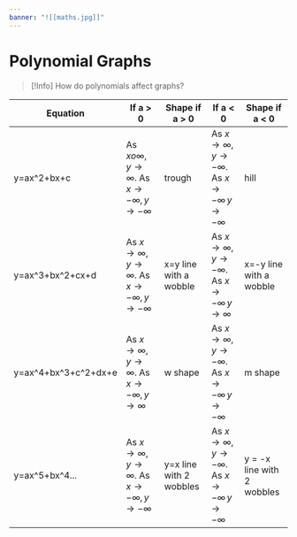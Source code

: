 ```yaml
---
banner: "![[maths.jpg]]"
---
```

# Polynomial Graphs

>[!Info] How do polynomials affect graphs?
> 
| Equation             | If a > 0                                                       | Shape if a > 0          | If a < 0                                                          | Shape if a < 0             |
| -------------------- | -------------------------------------------------------------- | ----------------------- | ----------------------------------------------------------------- | -------------------------- |
| y=ax^2+bx+c          | As $x 	o \infty, y\to \infty$. As $x\to-\infty , y\to-\infty$  | trough                  | As $x \to \infty, y\to -\infty$. As $x\to-\infty \, y\to-\infty$  | hill                       |
| y=ax^3+bx^2+cx+d     | As $x \to \infty, y\to \infty$. As $x\to-\infty , y\to-\infty$ | x=y line with a wobble  | As $x \to \infty, y\to -\infty$. As $x\to-\infty \, y\to\infty$   | x=-y line with a wobble    |
| y=ax^4+bx^3+c^2+dx+e | As $x \to \infty, y\to \infty$. As $x\to-\infty , y\to \infty$ | w shape                 | As $x \to \infty, y\to -\infty$. As $x\to-\infty \, y\to-\infty$  | m shape                    |
| y=ax^5+bx^4...       | As $x \to \infty, y\to \infty$. As $x\to-\infty , y\to-\infty$ | y=x line with 2 wobbles | As $x \to \infty, y\to -\infty$. As $x\to-\infty \, y\to -\infty$ | y = -x line with 2 wobbles |
